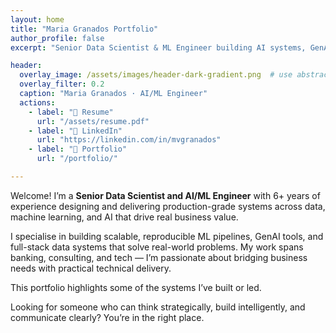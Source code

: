 ```yaml
---
layout: home
title: "Maria Granados Portfolio"
author_profile: false
excerpt: "Senior Data Scientist & ML Engineer building AI systems, GenAI prototypes, and ML infrastructure."

header:
  overlay_image: /assets/images/header-dark-gradient.png  # use abstract or blurred style
  overlay_filter: 0.2
  caption: "Maria Granados · AI/ML Engineer"
  actions:
    - label: "📄 Resume"
      url: "/assets/resume.pdf"
    - label: "🔗 LinkedIn"
      url: "https://linkedin.com/in/mvgranados"
    - label: "💼 Portfolio"
      url: "/portfolio/"

---
```

Welcome! I’m a **Senior Data Scientist and AI/ML Engineer** with 6+ years of experience designing and delivering production-grade systems across data, machine learning, and AI that drive real business value.

I specialise in building scalable, reproducible ML pipelines, GenAI tools, and full-stack data systems that solve real-world problems. My work spans banking, consulting, and tech — I’m passionate about bridging business needs with practical technical delivery.

This portfolio highlights some of the systems I’ve built or led. 

Looking for someone who can think strategically, build intelligently, and communicate clearly? You’re in the right place.


